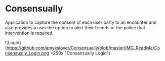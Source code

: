 # Consensually
Application to capture the consent of each user party to an encounter and also provides a user the option to alert their friends or the police that intervention is required.

![Login](https://github.com/amykslover/Consensually/blob/master/IMG_ReadMe/Consensually_Login.png =250x "Consensually Login")
